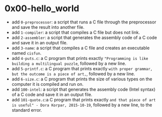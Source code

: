 # 0x00-hello_world

- add `0-preprocessor`: a script that runs a C file through the preprocessor and save the result into another file.
- add `1-compiler`: a script that compiles a C file but does not link.
- add `2-assembler`:  a script that generates the assembly code of a C code and save it in an output file.
- add `3-name`: a script that compiles a C file and creates an executable named `cisfun`.
- add `4-puts.c`: a C program that prints exactly `"Programming is like building a multilingual puzzle`, followed by a new line.
- add `5-printf.c`: a C program that prints exactly `with proper grammar, but the outcome is a piece of art,`, followed by a new line.
- add `6-size.c`: a C program that prints the size of various types on the computer it is compiled and run on.
- add `100-intel`: a script that generates the assembly code (Intel syntax) of a C code and save it in an output file.
- add `101-quote.c`:a C program that prints exactly `and that piece of art is useful" - Dora Korpar, 2015-10-19`, followed by a new line, to the standard error.
